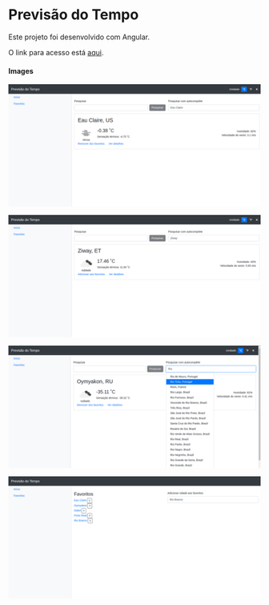# Previsão do Tempo

Este projeto foi desenvolvido com Angular.

O link para acesso está [aqui](https://previsaotempo-api.netlify.app/).

#### Images
![dev1](/.img/demo1.png)

![dev2](/.img/demo2.png)

![dev2](/.img/demo3.png)

![dev2](/.img/demo4.png)
